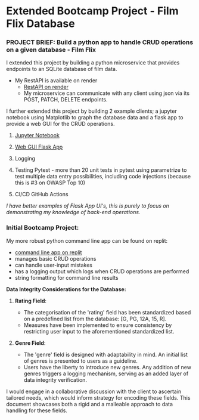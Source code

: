 # Extended Bootcamp Project - Film Flix Database

### PROJECT BRIEF: Build a python app to handle CRUD operations on a given database - Film Flix

I extended this project by building a python microservice that provides endpoints to an SQLite database of film data.
- My RestAPI is available on render 
	- [RestAPI on render](https://filmflixrestapi.onrender.com/api/films)
	- My microservice can communicate with any client using json via its POST, PATCH, DELETE endpoints.

I further extended this project by building 2 example clients; a jupyter notebook using Matplotlib to graph the database data and a flask app to provide a web GUI for the CRUD operations.

1. [Jupyter Notebook](https://github.com/annwyl21/FilmFlixRestAPI/blob/main/database_statistics.ipynb)

2. [Web GUI Flask App](https://github.com/annwyl21/FilmFlixUI)

3. Logging

4. Testing Pytest - more than 20 unit tests in pytest using parametrize to test multiple data entry possibilities, including code injections (because this is #3 on OWASP Top 10)

5. CI/CD GitHub Actions
	
*I have better examples of Flask App UI's, this is purely to focus on demonstrating my knowledge of back-end operations.*

### Initial Bootcamp Project:

My more robust python command line app can be found on replit:

- [command line app on replit](https://replit.com/@EllenAsh1/ChocolateDigitalDecagons)
- manages basic CRUD operations
- can handle user-input mistakes
- has a logging output which logs when CRUD operations are performed
- string formatting for command line results

**Data Integrity Considerations for the Database:**

1. **Rating Field**:
    - The categorisation of the 'rating' field has been standardized based on a predefined list from the database: [G, PG, 12A, 15, R].
    - Measures have been implemented to ensure consistency by restricting user input to the aforementioned standardized list.

2. **Genre Field**:
    - The 'genre' field is designed with adaptability in mind. An initial list of genres is presented to users as a guideline.
    - Users have the liberty to introduce new genres. Any addition of new genres triggers a logging mechanism, serving as an added layer of data integrity verification.

I would engage in a collaborative discussion with the client to ascertain tailored needs, which would inform strategy for encoding these fields. This document showcases both a rigid and a malleable approach to data handling for these fields.